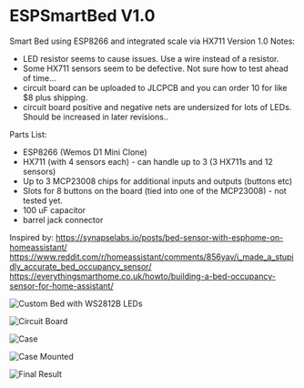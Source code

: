 # ESPSmartBed V1.0
Smart Bed using ESP8266 and integrated scale via HX711
Version 1.0 Notes:
- LED resistor seems to cause issues.  Use a wire instead of a resistor.
- Some HX711 sensors seem to be defective.  Not sure how to test ahead of time...
- circuit board can be uploaded to JLCPCB and you can order 10 for like $8 plus shipping.
- circuit board positive and negative nets are undersized for lots of LEDs.  Should be increased in later revisions..

Parts List:
- ESP8266 (Wemos D1 Mini Clone)
- HX711 (with 4 sensors each) - can handle up to 3 (3 HX711s and 12 sensors)
- Up to 3 MCP23008 chips for additional inputs and outputs (buttons etc)
- Slots for 8 buttons on the board (tied into one of the MCP23008) - not tested yet.
- 100 uF capacitor
- barrel jack connector



Inspired by:
https://synapselabs.io/posts/bed-sensor-with-esphome-on-homeassistant/
https://www.reddit.com/r/homeassistant/comments/856yav/i_made_a_stupidly_accurate_bed_occupancy_sensor/
https://everythingsmarthome.co.uk/howto/building-a-bed-occupancy-sensor-for-home-assistant/

![Custom Bed with WS2812B LEDs](/Photos/20210827_151237.jpg)

![Circuit Board](/Photos/20210920_184517.jpg)

![Case](/Photos/20211001_162814.jpg)

![Case Mounted](/Photos/20211001_165858.jpg)

![Final Result](/Photos/20210828_215434.jpg)




